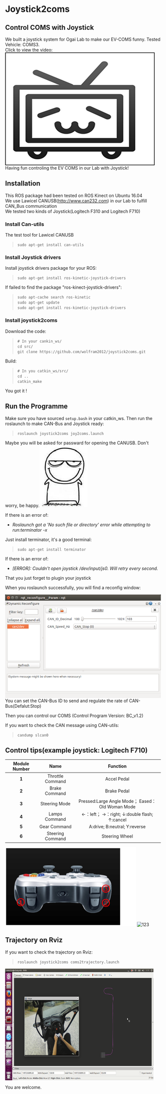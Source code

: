 # Joystick2coms

## Control COMS with Joystick  
We built a joystick system for Ogai Lab to make our EV-COMS funny. Tested Vehicle: COMS3.    
Click to view the video:  
<a href="https://www.youtube.com/embed/ycNzsPqoMHA" target="_blank" align="center">
  <img src="https://github.com/wolfram2012/Store-Big-Guys/raw/master/joystick2coms/README/bilibililogo.jpg" alt="euroc" width="480" height="360" border="2" align="center"/>
</a>  
Having fun controling the EV COMS in our Lab with Joystick!

## Installation
This ROS package had been tested on ROS Kinect on Ubuntu 16.04   
We use Lawicel CANUSB(http://www.can232.com) in our Lab to fulfill CAN_Bus communication   
We tested two kinds of Joystick(Logitech F310 and Logitech F710)

### Install Can-utils
The test tool for Lawicel CANUSB
>	`sudo apt-get install can-utils`
### Install Joystick drivers
Install joystick drivers package for your ROS:
>`sudo apt-get install ros-kinetic-joystick-drivers` 

If failed to find the package "ros-kinect-joystick-drivers":
>	`sudo apt-cache search ros-kinetic`  
  `sudo apt-get update`  
  `sudo apt-get install ros-kinetic-joystick-drivers`   

### Install joystick2coms
Download the code:
>	`# In your cankin_ws/`  
`cd src/`  
`git clone https://github.com/wolfram2012/joystick2coms.git`  

Build:
>	`# In you catkin_ws/src/`  
`cd ..`  
`catkin_make`  

You got it !
## Run the Programme
Make sure you have sourced `setup.bash` in your catkin_ws. Then run the roslaunch to make CAN-Bus and Joystick ready:
>	`roslaunch joystick2coms joy2coms.launch `

Maybe you will be asked for passward for opening the CANUSB. Don't worry, be happy.![](https://github.com/wolfram2012/Store-Big-Guys/raw/master/joystick2coms/README/timg.jpg "Don't Worry") 

If there is an error of:  
*  *Roslaunch got a 'No such file or directory' error while attempting to run:terminator -x*
  
Just install terminator, it's a good terminal:
> `sudo apt-get install terminator`

If there is an error of:  
*  *[ERROR]: Couldn't open joystick /dev/input/js0. Will retry every second.*    

That you just forget to plugin your joystick  

When you roslaunch successfully, you will find a reconfig window:   
<div>
<img src="https://github.com/wolfram2012/Store-Big-Guys/raw/master/joystick2coms/README/rqt_reconfig1.png" width = "527" height = "334" alt="123" align="center" />   
</div>  
You can set the CAN-Bus ID to send and regulate the rate of CAN-Bus(Defalut:Stop)  


Then you can control our COMS (Control Program Version: BC_v1.2)

If you want to check the CAN message using CAN-utils:
>	`candump slcan0`

## Control tips(example joystick: Logitech F710)  

|     Module Number     |   Name            | Function |
|:---------------------:|:------------------------:|:-------------:|
| **1** | Throttle Command| Accel Pedal  |
| **2** | Brake Command| Brake Pedal  |
| **3** | Steering Mode | Pressed:Large Angle Mode； Eased： Old Woman Mode  |
| **4** | Lamps Command |  ←：left； →：right; ↓:double flash; ↑:cancel  |
| **5** | Gear Command |  A:drive; B:neutral; Y:reverse |
| **6** | Steering Command |  Steering Wheel  |
<div>
<img src="https://github.com/wolfram2012/Store-Big-Guys/raw/master/joystick2coms/README/joystick2.png" width = "423" height = "255" alt="123" />
<img src="https://github.com/wolfram2012/Store-Big-Guys/raw/master/joystick2coms/README/joystick1.png" width = "423" height = "255" alt="123" />
</div>    

## Trajectory on Rviz  

If you want to check the trajectory on Rviz:
>	`roslaunch joystick2coms coms2trajectory.launch`  

<img src="https://github.com/wolfram2012/Store-Big-Guys/raw/master/joystick2coms/README/trajectory.png" width = "480" height = "360" alt="123" align="center"/>

You are welcome.
